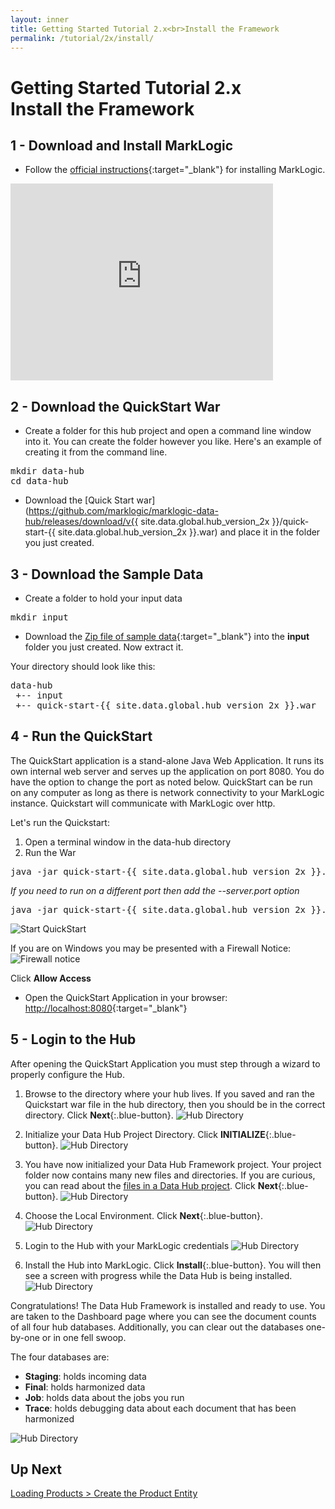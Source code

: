 ```yaml
---
layout: inner
title: Getting Started Tutorial 2.x<br>Install the Framework
permalink: /tutorial/2x/install/
---
```


# Getting Started Tutorial 2.x<br>Install the Framework

## 1 - Download and Install MarkLogic

- Follow the [official instructions](https://docs.marklogic.com/guide/installation){:target="_blank"} for installing MarkLogic.

<iframe width="420" height="315" src="https://www.youtube.com/embed/WaRi9HMtz5Q" frameborder="0" allowfullscreen></iframe>

## 2 - Download the QuickStart War

- Create a folder for this hub project and open a command line window into it. You can create the folder however you like. Here's an example of creating it from the command line.

<pre class="cmdline">
mkdir data-hub
cd data-hub
</pre>

- Download the [Quick Start war](https://github.com/marklogic/marklogic-data-hub/releases/download/v{{ site.data.global.hub_version_2x }}/quick-start-{{ site.data.global.hub_version_2x }}.war) and place it in the folder you just created.

## 3 - Download the Sample Data

- Create a folder to hold your input data

<pre class="cmdline">
mkdir input
</pre>

- Download the [Zip file of sample data]({{site.baseurl}}/data/store-data.zip){:target="_blank"} into the **input** folder you just created. Now extract it.

Your directory should look like this:

<pre class="cmdline">
data-hub
 +-- input
 +-- quick-start-{{ site.data.global.hub_version_2x }}.war
</pre>

## 4 - Run the QuickStart

The QuickStart application is a stand-alone Java Web Application. It runs its own internal web server and serves up the application on port 8080. You do have the option to change the port as noted below. QuickStart can be run on any computer as long as there is network connectivity to your MarkLogic instance. Quickstart will communicate with MarkLogic over http.

Let's run the Quickstart:

1. Open a terminal window in the data-hub directory
1. Run the War

<pre class="cmdline">
java -jar quick-start-{{ site.data.global.hub_version_2x }}.war
</pre>

*If you need to run on a different port then add the --server.port option*

<pre class="cmdline">
java -jar quick-start-{{ site.data.global.hub_version_2x }}.war --server.port=9000
</pre>

![Start QuickStart]({{site.baseurl}}/images/2x/start-quickstart.png)

If you are on Windows you may be presented with a Firewall Notice:
![Firewall notice]({{site.baseurl}}/images/2x/firewall-notice.png)

Click **Allow Access**

- Open the QuickStart Application in your browser:
  [http://localhost:8080](http://localhost:8080){:target="_blank"}

## 5 - Login to the Hub

After opening the QuickStart Application you must step through a wizard to properly configure the Hub.

1. Browse to the directory where your hub lives. If you saved and ran the Quickstart war file in the hub directory, then you should be in the correct directory. <i class="fa fa-hand-pointer-o"></i> Click **Next**{:.blue-button}.
![Hub Directory]({{site.baseurl}}/images/2x/hub-wizard-1.png)

2. Initialize your Data Hub Project Directory. <i class="fa fa-hand-pointer-o"></i> Click **INITIALIZE**{:.blue-button}.
![Hub Directory]({{site.baseurl}}/images/2x/hub-wizard-2.png)

3. You have now initialized your Data Hub Framework project. Your project folder now contains many new files and directories. If you are curious, you can read about the [files in a Data Hub project](https://github.com/marklogic/marklogic-data-hub/wiki/Project-Directory-Structure). <i class="fa fa-hand-pointer-o"></i> Click **Next**{:.blue-button}.
![Hub Directory]({{site.baseurl}}/images/2x/hub-wizard-3.png)

4. Choose the Local Environment. <i class="fa fa-hand-pointer-o"></i> Click **Next**{:.blue-button}.
![Hub Directory]({{site.baseurl}}/images/2x/hub-wizard-4.png)

5. Login to the Hub with your MarkLogic credentials
![Hub Directory]({{site.baseurl}}/images/2x/hub-wizard-5.png)

6. Install the Hub into MarkLogic. <i class="fa fa-hand-pointer-o"></i> Click **Install**{:.blue-button}. You will then see a screen with progress while the Data Hub is being installed.
![Hub Directory]({{site.baseurl}}/images/2x/hub-wizard-6.png)

Congratulations! The Data Hub Framework is installed and ready to use.
You are taken to the Dashboard page where you can see the document counts of all four hub databases. Additionally, you can clear out the databases one-by-one or in one fell swoop.

The four databases are:

- **Staging**: holds incoming data
- **Final**: holds harmonized data
- **Job**: holds data about the jobs you run
- **Trace**: holds debugging data about each document that has been harmonized

![Hub Directory]({{site.baseurl}}/images/2x/hub-wizard-7.png)

## Up Next

[Loading Products > Create the Product Entity]({{site.baseurl}}/tutorial/2x/create-product-entity/)
